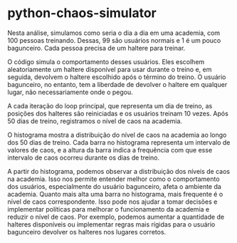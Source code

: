 # python-chaos-simulator

Nesta análise, simulamos como seria o dia a dia em uma academia, com 100 pessoas treinando. Dessas, 99 são usuários normais e 1 é um pouco bagunceiro. Cada pessoa precisa de um haltere para treinar.

O código simula o comportamento desses usuários. Eles escolhem aleatoriamente um haltere disponível para usar durante o treino e, em seguida, devolvem o haltere escolhido após o término do treino. O usuário bagunceiro, no entanto, tem a liberdade de devolver o haltere em qualquer lugar, não necessariamente onde o pegou.

A cada iteração do loop principal, que representa um dia de treino, as posições dos halteres são reiniciadas e os usuários treinam 10 vezes. Após 50 dias de treino, registramos o nível de caos na academia.

O histograma mostra a distribuição do nível de caos na academia ao longo dos 50 dias de treino. Cada barra no histograma representa um intervalo de valores de caos, e a altura da barra indica a frequência com que esse intervalo de caos ocorreu durante os dias de treino.

A partir do histograma, podemos observar a distribuição dos níveis de caos na academia. Isso nos permite entender melhor como o comportamento dos usuários, especialmente do usuário bagunceiro, afeta o ambiente da academia. Quanto mais alta uma barra no histograma, mais frequente é o nível de caos correspondente. Isso pode nos ajudar a tomar decisões e implementar políticas para melhorar o funcionamento da academia e reduzir o nível de caos. Por exemplo, podemos aumentar a quantidade de halteres disponíveis ou implementar regras mais rígidas para o usuário bagunceiro devolver os halteres nos lugares corretos.
